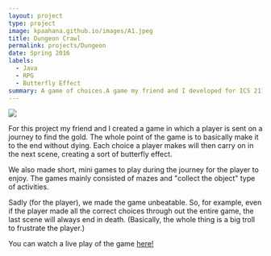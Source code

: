 ```yaml
---
layout: project
type: project
image: kpaahana.github.io/images/A1.jpeg
title: Dungeon Crawl
permalink: projects/Dungeon
date: Spring 2016
labels:
  - Java
  - RPG
  - Butterfly Effect
summary: A game of choices.A game my friend and I developed for ICS 211.
---
```


<img class="ui medium right floated rounded image" src="kpaahana.github.io/images/characterFront.png"> 

For this project my friend and I created a game in which a player is sent on a journey to find the gold. The whole point of the game is to basically make it to the end without dying. Each choice a player makes will then carry on in the next scene, creating a sort of butterfly effect. 

We also made short, mini games to play during the journey for the player to enjoy. The games mainly consisted of mazes and "collect the object" type of activities. 

Sadly (for the player), we made the game unbeatable. So, for example, even if the player made all the correct choices through out the entire game, the last scene will always end in death. (Basically, the whole thing is a big troll to frustrate the player.) 


You can watch a live play of the game [here!](https://www.youtube.com/watch?v=4afGYOyj8yo)



